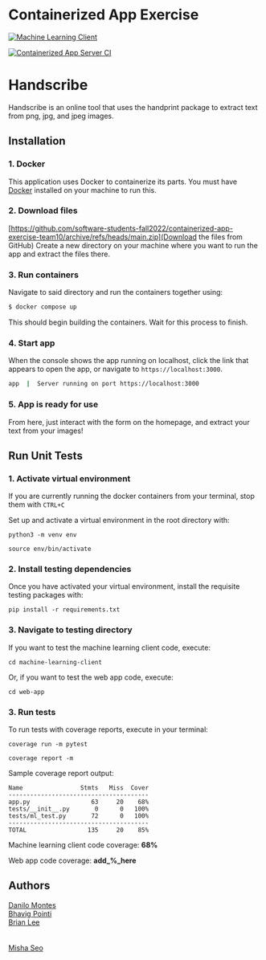 # Containerized App Exercise

[![Machine Learning Client](https://github.com/software-students-fall2022/containerized-app-exercise-team10/actions/workflows/test-machine-learning.yaml/badge.svg)](https://github.com/software-students-fall2022/containerized-app-exercise-team10/actions/workflows/test-machine-learning.yaml)

[![Containerized App Server CI](https://github.com/software-students-fall2022/containerized-app-exercise-team10/actions/workflows/test-build-app.yaml/badge.svg)](https://github.com/software-students-fall2022/containerized-app-exercise-team10/actions/workflows/test-build-app.yaml)

# Handscribe

Handscribe is an online tool that uses the handprint package to extract text from png, jpg, and jpeg images.

## Installation

### 1. Docker

This application uses Docker to containerize its parts. You must have [Docker](https://docs.docker.com/get-docker/) installed on your machine to run this.

### 2. Download files

[https://github.com/software-students-fall2022/containerized-app-exercise-team10/archive/refs/heads/main.zip](Download the files from GitHub) Create a new directory on your machine where you want to run the app and extract the files there.

### 3. Run containers

Navigate to said directory and run the containers together using:

```bash
$ docker compose up
```

This should begin building the containers. Wait for this process to finish.

### 4. Start app

When the console shows the app running on localhost, click the link that appears to open the app, or navigate to `https://localhost:3000`.

```bash
app  |  Server running on port https://localhost:3000
```

### 5. App is ready for use

From here, just interact with the form on the homepage, and extract your text from your images!

## Run Unit Tests

### 1. Activate virtual environment

If you are currently running the docker containers from your terminal, stop them with `CTRL+C`

Set up and activate a virtual environment in the root directory with:

```
python3 -m venv env

source env/bin/activate
```

### 2. Install testing dependencies

Once you have activated your virtual environment, install the requisite testing packages with:

```
pip install -r requirements.txt
```

### 3. Navigate to testing directory

If you want to test the machine learning client code, execute:

```
cd machine-learning-client
```

Or, if you want to test the web app code, execute:

```
cd web-app
```

### 3. Run tests

To run tests with coverage reports, execute in your terminal:

```
coverage run -m pytest

coverage report -m
```

Sample coverage report output:

```
Name                Stmts   Miss  Cover
---------------------------------------
app.py                 63     20    68%
tests/__init__.py       0      0   100%
tests/ml_test.py       72      0   100%
---------------------------------------
TOTAL                 135     20    85%
```

Machine learning client code coverage: **68%**

Web app code coverage: **add\_%_here**

## Authors

[Danilo Montes](https://github.com/danilo-montes) \
[Bhavig Pointi](https://github.com/bpointi) \
[Brian Lee](https://github.com/shl622) \
[]() \
[]() \
[Misha Seo](https://github.com/mishaseo)
